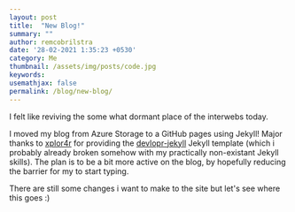 ```yaml
---
layout: post
title:  "New Blog!"
summary: ""
author: remcobrilstra
date: '28-02-2021 1:35:23 +0530'
category: Me
thumbnail: /assets/img/posts/code.jpg
keywords: 
usemathjax: false
permalink: /blog/new-blog/
---
```



I felt like reviving the some what dormant place of the interwebs today.

I moved my blog from Azure Storage to a GitHub pages using Jekyll!
Major thanks to [xplor4r](https://github.com/sujaykundu777) for providing the [devlopr-jekyll](https://github.com/sujaykundu777/devlopr-jekyll) Jekyll template (which i probably already broken somehow with my practically non-existant Jekyll skills).
The plan is to be a bit more active on the blog, by hopefully reducing the barrier for my to start typing.

There are still some changes i want to make to the site but let's see where this goes :)



